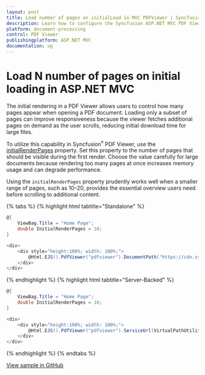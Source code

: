 ```yaml
---
layout: post
title: Load number of pages on initialLoad in MVC PDFViewer | Syncfusion
description: Learn how to configure the Syncfusion ASP.NET MVC PDF Viewer to load a defined number of pages during the initial render by using the initialRenderPages property.
platform: document-processing
control: PDF Viewer
publishingplatform: ASP.NET MVC
documentation: ug
---
```


# Load N number of pages on initial loading in ASP.NET MVC

The initial rendering in a PDF Viewer allows users to control how many pages appear when opening a PDF document. Loading only a subset of pages can improve responsiveness because the viewer fetches additional pages on demand as the user scrolls, reducing initial download time for large files.

To utilize this capability in Syncfusion<sup style="font-size:70%">&reg;</sup> PDF Viewer, use the [initialRenderPages](https://help.syncfusion.com/cr/aspnetmvc-js2/syncfusion.ej2.pdfviewer.pdfviewer.html#Syncfusion_EJ2_PdfViewer_PdfViewer_InitialRenderPages) property. Set this property to the number of pages that should be visible during the first render. Choose the value carefully for large documents because rendering too many pages at once increases memory usage and can degrade performance.

Using the `initialRenderPages` property prudently works well when a smaller range of pages, such as 10–20, provides the essential overview users need before scrolling to additional content.

{% tabs %}
{% highlight html tabtitle="Standalone" %}

```cs
@{
    ViewBag.Title = "Home Page";
    double InitialRenderPages = 10;
}

<div>
    <div style="height:100%; width: 100%;">
        @Html.EJS().PdfViewer("pdfviewer").DocumentPath("https://cdn.syncfusion.com/content/pdf/pdf-succinctly.pdf").InitialRenderPages(InitialRenderPages).Render()
    </div>
</div>
```

{% endhighlight %}
{% highlight html tabtitle="Server-Backed" %}

```cs
@{
    ViewBag.Title = "Home Page";
    double InitialRenderPages = 10;
}

<div>
    <div style="height:100%; width: 100%;">
        @Html.EJS().PdfViewer("pdfviewer").ServiceUrl(VirtualPathUtility.ToAbsolute("~/Home/")).DocumentPath("https://cdn.syncfusion.com/content/pdf/pdf-succinctly.pdf").InitialRenderPages(InitialRenderPages).Render()
    </div>
</div>

```
{% endhighlight %}
{% endtabs %}

[View sample in GitHub](https://github.com/SyncfusionExamples/mvc-pdf-viewer-examples/tree/master/How%20to/Load%20N%20no%20of%20pages)
